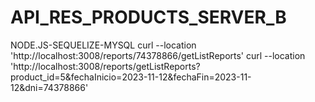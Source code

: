 # API_RES_PRODUCTS_SERVER_B
NODE.JS-SEQUELIZE-MYSQL
curl --location 'http://localhost:3008/reports/74378866/getListReports'
curl --location 'http://localhost:3008/reports/getListReports?product_id=5&fechaInicio=2023-11-12&fechaFin=2023-11-12&dni=74378866'
